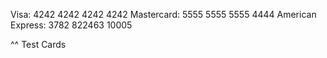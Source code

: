 Visa: 4242 4242 4242 4242
Mastercard: 5555 5555 5555 4444
American Express: 3782 822463 10005


^^ Test Cards